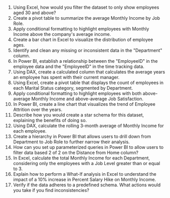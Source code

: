 1. Using Excel, how would you filter the dataset to only show employees aged 30 and above?
2. Create a pivot table to summarize the average Monthly Income by Job Role.
3. Apply conditional formatting to highlight employees with Monthly Income above the company's average income.
4. Create a bar chart in Excel to visualize the distribution of employee ages.
5. Identify and clean any missing or inconsistent data in the "Department" column.
6. In Power BI, establish a relationship between the "EmployeeID" in the employee data and the "EmployeeID" in the time tracking data.
7. Using DAX, create a calculated column that calculates the average years an employee has spent with their current manager.
8. Using Excel, create a pivot table that displays the count of employees in each Marital Status category, segmented by Department.
9. Apply conditional formatting to highlight employees with both above-average Monthly Income and above-average Job Satisfaction.
10. In Power BI, create a line chart that visualizes the trend of Employee Attrition over the years.
11. Describe how you would create a star schema for this dataset, explaining the benefits of doing so.
12. Using DAX, calculate the rolling 3-month average of Monthly Income for each employee.
13. Create a hierarchy in Power BI that allows users to drill down from Department to Job Role to further narrow their analysis.
14. How can you set up parameterized queries in Power BI to allow users to filter data based
2 of 2
on the Distance from Home column?
15. In Excel, calculate the total Monthly Income for each Department, considering only the employees with a Job Level greater than or equal to 3.
16. Explain how to perform a What-If analysis in Excel to understand the impact of a 10% increase in Percent Salary Hike on Monthly Income.
17. Verify if the data adheres to a predefined schema. What actions would you take if you find inconsistencies?

